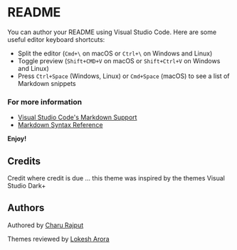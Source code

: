 # README

You can author your README using Visual Studio Code.  Here are some useful editor keyboard shortcuts:

* Split the editor (`Cmd+\` on macOS or `Ctrl+\` on Windows and Linux)
* Toggle preview (`Shift+CMD+V` on macOS or `Shift+Ctrl+V` on Windows and Linux)
* Press `Ctrl+Space` (Windows, Linux) or `Cmd+Space` (macOS) to see a list of Markdown snippets

### For more information
* [Visual Studio Code's Markdown Support](http://code.visualstudio.com/docs/languages/markdown)
* [Markdown Syntax Reference](https://help.github.com/articles/markdown-basics/)

**Enjoy!**

## Credits

Credit where credit is due ... this theme was inspired by the themes Visual Studio Dark+

## Authors

Authored by [Charu Rajput](https://www.linkedin.com/in/charurajput16/)

Themes reviewed by [Lokesh Arora](https://www.linkedin.com/in/lokesharora/)
